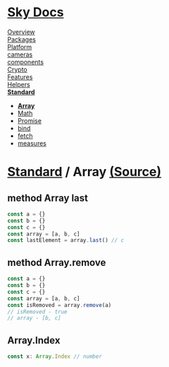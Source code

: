 <!--- This Array was auto-generated using "npx sky readme" --> 

# [Sky Docs](../../README.md)

[Overview](..%2F..%2Fdocs%2FREADME.md)   
[Packages](..%2F..%2F%40pkgs%2FREADME.md)   
[Platform](..%2F..%2F%40platform%2FREADME.md)   
[cameras](..%2F..%2Fcameras%2FREADME.md)   
[components](..%2F..%2Fcomponents%2FREADME.md)   
[Crypto](..%2F..%2Fcrypto%2FREADME.md)   
[Features](..%2F..%2Ffeatures%2FREADME.md)   
[Helpers](..%2F..%2Fhelpers%2FREADME.md)   
**[Standard](..%2F..%2Fstandard%2FREADME.md)**   
* **[Array](..%2F..%2Fstandard%2FArray%2FREADME.md)**
* [Math](..%2F..%2Fstandard%2FMath%2FREADME.md)
* [Promise](..%2F..%2Fstandard%2FPromise%2FREADME.md)
* [bind](..%2F..%2Fstandard%2Fbind%2FREADME.md)
* [fetch](..%2F..%2Fstandard%2Ffetch%2FREADME.md)
* [measures](..%2F..%2Fstandard%2Fmeasures%2FREADME.md)
  
# [Standard](..%2F..%2Fstandard%2FREADME.md) / Array [(Source)](..%2F..%2Fstandard%2FArray%2F)

## method Array last

```typescript
const a = {}
const b = {}
const c = {}
const array = [a, b, c]
const lastElement = array.last() // c

```

## method Array.remove

```typescript
const a = {}
const b = {}
const c = {}
const array = [a, b, c]
const isRemoved = array.remove(a)
// isRemoved - true
// array - [b, c]

```

## Array.Index

```typescript
const x: Array.Index // number

```